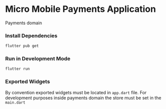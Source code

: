 # Micro Mobile Payments Application

Payments domain

### Install Dependencies

```bash
flutter pub get
```

### Run in Development Mode

```bash
flutter run
```

### Exported Widgets

By convention exported widgets must be located in `app.dart` file. For development purposes inside payments domain the store must be set in the `main.dart`
